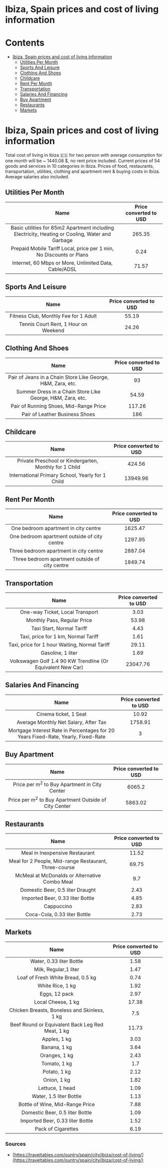 
Ibiza, Spain prices and cost of living information
==================================================

Contents
========

* [Ibiza, Spain prices and cost of living information](#ibiza-spain-prices-and-cost-of-living-information)
	* [Utilities Per Month](#utilities-per-month)
	* [Sports And Leisure](#sports-and-leisure)
	* [Clothing And Shoes](#clothing-and-shoes)
	* [Childcare](#childcare)
	* [Rent Per Month](#rent-per-month)
	* [Transportation](#transportation)
	* [Salaries And Financing](#salaries-and-financing)
	* [Buy Apartment](#buy-apartment)
	* [Restaurants](#restaurants)
	* [Markets](#markets)

# Ibiza, Spain prices and cost of living information


Total cost of living in Ibiza 🇪🇸 for two person with average consumption for one month will be ~ 1440.08 $, no rent 
price included. Current prices of 54 goods and services in 10 categories  in Ibiza. Prices of food, restaurants, 
transportation, utilities, clothing and apartment rent & buying costs in Ibiza. Average salaries also included.
## Utilities Per Month
  

|Name|Price converted to USD|
| :---: | :---: |
|Basic utilities for 85m2 Apartment including Electricity, Heating or Cooling, Water and Garbage|265.35|
|Prepaid Mobile Tariff Local, price per 1 min, No Discounts or Plans|0.24|
|Internet, 60 Mbps or More, Unlimited Data, Cable/ADSL|71.57|
  

## Sports And Leisure
  

|Name|Price converted to USD|
| :---: | :---: |
|Fitness Club, Monthly Fee for 1 Adult|55.19|
|Tennis Court Rent, 1 Hour on Weekend|24.26|
  

## Clothing And Shoes
  

|Name|Price converted to USD|
| :---: | :---: |
|Pair of Jeans in a Chain Store Like George, H&M, Zara, etc.|93|
|Summer Dress in a Chain Store Like George, H&M, Zara, etc.|54.59|
|Pair of Running Shoes, Mid-Range Price|117.26|
|Pair of Leather Business Shoes|186|
  

## Childcare
  

|Name|Price converted to USD|
| :---: | :---: |
|Private Preschool or Kindergarten, Monthly for 1 Child|424.56|
|International Primary School, Yearly for 1 Child|13949.96|
  

## Rent Per Month
  

|Name|Price converted to USD|
| :---: | :---: |
|One bedroom apartment in city centre|1625.47|
|One bedroom apartment outside of city centre|1297.95|
|Three bedroom apartment in city centre|2887.04|
|Three bedroom apartment outside of city centre|1849.74|
  

## Transportation
  

|Name|Price converted to USD|
| :---: | :---: |
|One-way Ticket, Local Transport|3.03|
|Monthly Pass, Regular Price|53.98|
|Taxi Start, Normal Tariff|4.43|
|Taxi, price for 1 km, Normal Tariff|1.61|
|Taxi, price for 1 hour Waiting, Normal Tariff|29.11|
|Gasoline, 1 liter|1.69|
|Volkswagen Golf 1.4 90 KW Trendline (Or Equivalent New Car)|23047.76|
  

## Salaries And Financing
  

|Name|Price converted to USD|
| :---: | :---: |
|Cinema ticket, 1 Seat|10.92|
|Average Monthly Net Salary, After Tax|1758.91|
|Mortgage Interest Rate in Percentages for 20 Years Fixed-Rate, Yearly, Fixed-Rate|3|
  

## Buy Apartment
  

|Name|Price converted to USD|
| :---: | :---: |
|Price per m<sup>2</sup> to Buy Apartment in City Center|6065.2|
|Price per m<sup>2</sup> to Buy Apartment Outside of City Center|5863.02|
  

## Restaurants
  

|Name|Price converted to USD|
| :---: | :---: |
|Meal in Inexpensive Restaurant|11.52|
|Meal for 2 People, Mid-range Restaurant, Three-course|69.75|
|McMeal at McDonalds or Alternative Combo Meal|9.7|
|Domestic Beer, 0.5 liter Draught|2.43|
|Imported Beer, 0.33 liter Bottle|4.85|
|Cappuccino|2.83|
|Coca-Cola, 0.33 liter Bottle|2.73|
  

## Markets
  

|Name|Price converted to USD|
| :---: | :---: |
|Water, 0.33 liter Bottle|1.58|
|Milk, Regular,1 liter|1.47|
|Loaf of Fresh White Bread, 0.5 kg|0.74|
|White Rice, 1 kg|1.92|
|Eggs, 12 pack|2.97|
|Local Cheese, 1 kg|17.38|
|Chicken Breasts, Boneless and Skinless, 1 kg|7.5|
|Beef Round or Equivalent Back Leg Red Meat, 1 kg |11.73|
|Apples, 1 kg|3.03|
|Banana, 1 kg|3.64|
|Oranges, 1 kg|2.43|
|Tomato, 1 kg|1.7|
|Potato, 1 kg|2.12|
|Onion, 1 kg|1.82|
|Lettuce, 1 head|1.09|
|Water, 1.5 liter Bottle|1.13|
|Bottle of Wine, Mid-Range Price|7.88|
|Domestic Beer, 0.5 liter Bottle|1.09|
|Imported Beer, 0.33 liter Bottle|1.52|
|Pack of Cigarettes|6.19|
  

### Sources

- [https://traveltables.com/ountry/spain/city/ibiza/cost-of-living/](https://traveltables.com/ountry/spain/city/ibiza/cost-of-living/)

